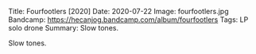 Title: Fourfootlers [2020]
Date: 2020-07-22
Image: fourfootlers.jpg
Bandcamp: https://hecanjog.bandcamp.com/album/fourfootlers
Tags: LP solo drone
Summary: Slow tones.


Slow tones.
